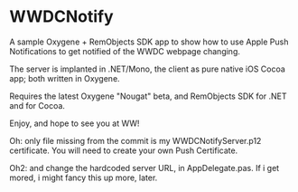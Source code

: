 # WWDCNotify

A sample Oxygene + RemObjects SDK app to show how to use Apple Push Notifications to get notified of the WWDC webpage changing.

The server is implanted in .NET/Mono, the client as pure native iOS Cocoa app; both written in Oxygene.

Requires the latest Oxygene "Nougat" beta, and RemObjects SDK for .NET and for Cocoa.

Enjoy, and hope to see you at WW!

Oh: only file missing from the commit is my WWDCNotifyServer.p12 certificate. You will need to create your own Push Certificate.

Oh2: and change the hardcoded server URL, in AppDelegate.pas. If i get mored, i might fancy this up more, later.